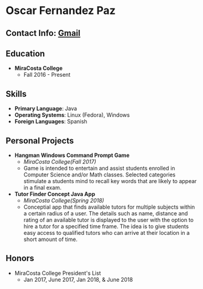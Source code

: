 # Oscar Fernandez Paz
## Contact Info: [Gmail](mailto:oscarfpx@gmail.com)

## Education

 - **MiraCosta College**
      - Fall 2016 - Present
      
## Skills
- **Primary Language**: Java
- **Operating Systems**: Linux (Fedora), Windows
- **Foreign Languages**: Spanish

## Personal Projects
- **Hangman Windows Command Prompt Game**
	- *MiraCosta College(Fall 2017)*
	- Game is intended to entertain and assist students enrolled in Computer Science and/or Math classes. Selected categories 	    stimulate a students mind to recall key words that are likely to appear in a final exam.
- **Tutor Finder Concept Java App**
	- *MiraCosta College(Spring 2018)*
	- Conceptial app that finds available tutors for multiple subjects within a certain radius of a user. The details such as           	       name, distance and rating of an available tutor is displayed to the user with the option to hire a tutor for a specified 	  time frame. The idea is to give students easy access to qualified tutors who can arrive at their location in a short 		  amount of time.
 
## Honors
- MiraCosta College President's List
  - Jan 2017, June 2017, Jan 2018, & June 2018
